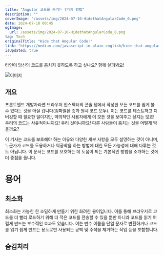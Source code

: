 ```yaml
---
title: "Angular 코드를 숨기는 7가지 방법"
description: ""
coverImage: "/assets/img/2024-07-10-HidethatAngularCode_0.png"
date: 2024-07-10 00:45
ogImage:
  url: /assets/img/2024-07-10-HidethatAngularCode_0.png
tag: Tech
originalTitle: "Hide that Angular Code!"
link: "https://medium.com/javascript-in-plain-english/hide-that-angular-code-512f5236d0dc"
isUpdated: true
---
```


타인이 당신의 코드를 훔치지 못하도록 하고 싶나요? 함께 살펴봐요!

![이미지](/assets/img/2024-07-10-HidethatAngularCode_0.png)

## 개요

프론트엔드 개발자라면 브라우저 인스펙터의 콘솔 탭에서 작성한 모든 코드를 쉽게 볼 수 있다는 것을 아실 겁니다(컴파일된 것과 원시 코드 모두). 이는 코드를 테스트하고 디버깅할 때 필요한 일이지만, 악의적인 사용자에게 이 모든 것을 보여주고 싶지는 않죠! 우리의 코드는 사유적이니까요! 우리 것이니까요! 다른 사람들이 훔치는 것을 어떻게 막을까요?

<div class="content-ad"></div>

이 기사는 코드를 보호해야 하는 이유와 다양한 세부 사항을 모두 설명하는 것이 아니며, 누군가가 코드를 도용하거나 역공학을 하는 방법에 대한 모든 가능성에 대해 다루는 것도 아닙니다. 이 문서는 코드를 보호하는 데 도움이 되는 기본적인 방법을 소개하는 것에 더 중점을 둡니다.

# 용어

## 최소화

최소화는 가능한 한 조밀하게 만들기 위한 화려한 용어입니다. 이를 통해 브라우저로 코드를 더 빨리 로드하기 위해 더 적은 코드를 전송할 수 있을 뿐만 아니라 코드를 읽기 어렵게 만드는 부수적인 효과도 있습니다. 이는 변수 이름을 단일 문자로 변환하거나 코드를 읽기 쉽게 만드는 용도로만 사용되는 공백 및 주석을 제거하는 작업 등을 포함합니다.

<div class="content-ad"></div>

## 숨김처리
